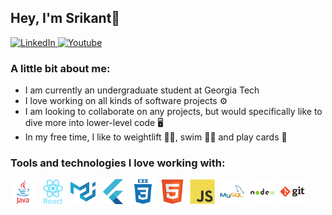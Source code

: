 <div>
  <h2>Hey, I'm Srikant👋</h2>
   <div>
    <a target="_blank" href="https://www.linkedin.com/in/srikant-vasudevan-811585193/">
      <img src="https://img.shields.io/badge/LinkedIn-blue?style=for-the-badge&logo=linkedin&logoColor=white" alt="LinkedIn"/>
    </a>
    <a target="_blank" href="https://www.youtube.com/channel/UC6PhncnyT93ZVK6iSip1Jug">
      <img src="https://img.shields.io/badge/YouTube-red?style=for-the-badge&logo=youtube&logoColor=white" alt="Youtube"/>
    </a>
  </div>
  <h3>A little bit about me:</h3>
  <ul>
    <li>I am currently an undergraduate student at Georgia Tech</li>
    <li>I love working on all kinds of software projects ⚙️</li>
    <li>I am looking to collaborate on any projects, but would specifically like to dive more into lower-level code 🖥️</li>
    <li>In my free time, I like to weightlift 🏋️‍♂️, swim 🏊‍♂️ and play cards 🎴</li>
  </ul>
  <h3>Tools and technologies I love working with:</h3>
  <div>
    <img src="https://github.com/devicons/devicon/blob/master/icons/java/java-original-wordmark.svg" title="Java" alt="Java" width="40" height="40"/>&nbsp;
    <img src="https://github.com/devicons/devicon/blob/master/icons/react/react-original-wordmark.svg" title="React" alt="React" width="40" height="40"/>&nbsp;
    <img src="https://github.com/devicons/devicon/blob/master/icons/materialui/materialui-original.svg" title="Material UI" alt="Material UI" width="40" height="40"/>&nbsp;
    <img src="https://github.com/devicons/devicon/blob/master/icons/flutter/flutter-original.svg" title="Flutter" alt="Flutter" width="40" height="40"/>&nbsp;
    <img src="https://github.com/devicons/devicon/blob/master/icons/css3/css3-plain-wordmark.svg"  title="CSS3" alt="CSS" width="40" height="40"/>&nbsp;
    <img src="https://github.com/devicons/devicon/blob/master/icons/html5/html5-original.svg" title="HTML5" alt="HTML" width="40" height="40"/>&nbsp;
    <img src="https://github.com/devicons/devicon/blob/master/icons/javascript/javascript-original.svg" title="JavaScript" alt="JavaScript" width="40" height="40"/>&nbsp;
    <img src="https://github.com/devicons/devicon/blob/master/icons/mysql/mysql-original-wordmark.svg" title="MySQL"  alt="MySQL" width="40" height="40"/>&nbsp;
    <img src="https://github.com/devicons/devicon/blob/master/icons/nodejs/nodejs-original-wordmark.svg" title="NodeJS" alt="NodeJS" width="40" height="40"/>&nbsp;
  <img src="https://github.com/devicons/devicon/blob/master/icons/git/git-original-wordmark.svg" title="Git" **alt="Git" width="40" height="40"/>
</div>

</div>
